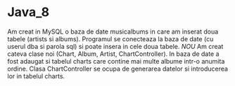 # Java_8
Am creat in MySQL o baza de date musicalbums in care am inserat doua tabele (artists si albums). Programul se conecteaza la baza de date (cu userul dba si parola sql) si poate insera in cele doua tabele.
*NOU* 
Am creat cateva clase noi (Chart, Album, Artist, ChartController). In baza de date a fost adaugat si tabelul charts care contine mai multe albume intr-o anumita ordine. Clasa ChartController se ocupa de generarea datelor si introducerea lor in tabelul charts.
